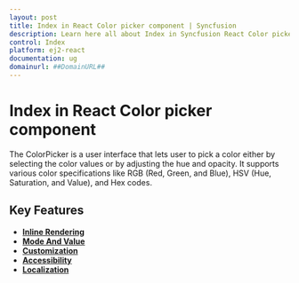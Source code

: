 ```yaml
---
layout: post
title: Index in React Color picker component | Syncfusion
description: Learn here all about Index in Syncfusion React Color picker component of Syncfusion Essential JS 2 and more.
control: Index 
platform: ej2-react
documentation: ug
domainurl: ##DomainURL##
---
```


# Index in React Color picker component

The ColorPicker is a user interface that lets user to pick a color either by selecting the color values or by adjusting the hue and opacity. It supports various color specifications like RGB (Red, Green, and Blue), HSV (Hue, Saturation, and Value), and Hex codes.

## Key Features

* **[Inline Rendering](./getting-started#inline-type)**
* **[Mode And Value](./mode-and-value#mode-and-value)**
* **[Customization](./how-to/customize-colorpicker)**
* **[Accessibility](./accessibility#accessibility)**
* **[Localization](./localization#localization)**
